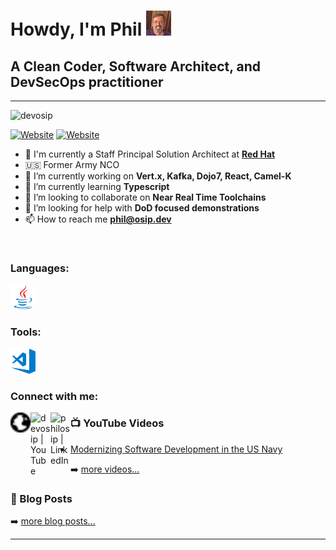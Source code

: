 # Howdy, I'm Phil  <img src=https://raw.githubusercontent.com/devosip/devosip/main/pjo.png alt="pjo" width="40" height="40"/>

## A Clean Coder, Software Architect, and DevSecOps practitioner
---
<p><img src="https://github-readme-stats.vercel.app/api?username=devosip&show_icons=true&locale=en&layout=compact&theme=onedark" alt="devosip" /></p>

[![Website](https://img.shields.io/website?label=osip.dev&style=for-the-badge&url=https%3A%2F%2Fosip.dev)](https://osip.dev)
[![Website](https://img.shields.io/website?label=lab.osip.dev&style=for-the-badge&url=https%3A%2F%2Flab.osip.dev)](https://lab.osip.dev)

- :office: I'm currently a Staff Principal Solution Architect at **[Red Hat]**
- :us: Former Army NCO
- 🔭 I’m currently working on **Vert.x, Kafka, Dojo7, React, Camel-K**
- 🌱 I’m currently learning **Typescript**
- 👯 I’m looking to collaborate on **Near Real Time Toolchains**
- 🤝 I’m looking for help with **DoD focused demonstrations**
- 📫 How to reach me **phil@osip.dev**
<br />

### Languages:
<img src=https://raw.githubusercontent.com/devicons/devicon/master/icons/java/java-original.svg alt="java" width="40" height="40"/>

### Tools:
<img alt="Visual Studio Code" width="40" height="40" src="https://raw.githubusercontent.com/github/explore/80688e429a7d4ef2fca1e82350fe8e3517d3494d/topics/visual-studio-code/visual-studio-code.png" />

### Connect with me:

[<img align="left" alt="osip.dev" width="32px" src="https://raw.githubusercontent.com/iconic/open-iconic/master/svg/globe.svg" />][website]
[<img align="left" alt="devosip | YouTube" width="32px" src="https://cdn.jsdelivr.net/npm/simple-icons@v3/icons/youtube.svg" />][youtube]
[<img align="left" alt="philosip | LinkedIn" width="32px" src="https://cdn.jsdelivr.net/npm/simple-icons@v3/icons/linkedin.svg" />][linkedin]


### 📺 YouTube Videos

<!-- YOUTUBE:START -->
- [Modernizing Software Development in the US Navy](https://www.youtube.com/watch?v=LROzmXWfrpk)
<!-- YOUTUBE:END -->

➡️ [more videos...](https://youtube.com/devosip)



### 📕 Blog Posts

<!-- BLOG-POST-LIST:START -->

<!-- BLOG-POST-LIST:END -->

➡️ [more blog posts...](https://osip.dev)

---

[Red Hat]: https://redhat.com
[website]: https://osip.dev
[youtube]: https://youtube.com/devosip
[linkedin]: https://linkedin.com/in/philosip
